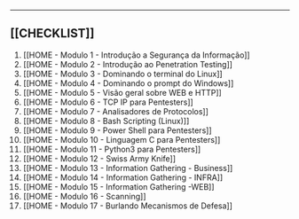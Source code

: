 
---
## [[CHECKLIST]]

1. [[HOME - Modulo 1 - Introdução a Segurança da Informação]]
2. [[HOME - Modulo 2 - Introdução ao Penetration Testing]]
3. [[HOME - Modulo 3 - Dominando o terminal do Linux]]
4. [[HOME - Modulo 4 - Dominando o prompt do Windows]]
5. [[HOME - Modulo 5 - Visão geral sobre WEB e HTTP]]
6. [[HOME - Modulo 6 - TCP IP para Pentesters]]
7. [[HOME - Modulo 7 - Analisadores de Protocolos]]
8. [[HOME - Modulo 8 - Bash Scripting (Linux)]]
9. [[HOME - Modulo 9 - Power Shell para Pentesters]]
10. [[HOME - Modulo 10 - Linguagem C para Pentesters]]
11. [[HOME - Modulo 11 - Python3 para Pentesters]]
12. [[HOME - Modulo 12 - Swiss Army Knife]]
13. [[HOME - Modulo 13 - Information Gathering - Business]]
14. [[HOME - Modulo 14 - Information Gathering - INFRA]]
15. [[HOME - Modulo 15 - Information Gathering -WEB]]
16. [[HOME - Modulo 16 - Scanning]]
17. [[HOME - Modulo 17 - Burlando Mecanismos de Defesa]]